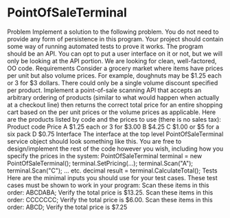 # PointOfSaleTerminal
Problem
Implement a solution to the following problem.
You do not need to provide any form of persistence in this program. Your project should contain some way of running automated tests to prove it
works.
The program should be an API. You can opt to put a user interface on it or not, but we will only be looking at the API portion.
We are looking for clean, well-factored, OO code.
Requirements
Consider a grocery market where items have prices per unit but also volume prices. For example, doughnuts may be $1.25 each or 3 for $3
dollars. There could only be a single volume discount specified per product.
Implement a point-of-sale scanning API that accepts an arbitrary ordering of products (similar to what would happen when actually at a checkout
line) then returns the correct total price for an entire shopping cart based on the per unit prices or the volume prices as applicable.
Here are the products listed by code and the prices to use (there is no sales tax):
Product code Price
A $1.25 each or 3 for $3.00
B $4.25
C $1.00 or $5 for a six pack
D $0.75
Interface
The interface at the top level PointOfSaleTerminal service object should look something like this. You are free to design/implement the rest of the
code however you wish, including how you specify the prices in the system:
PointOfSaleTerminal terminal = new PointOfSaleTerminal();
terminal.SetPricing(...);
terminal.Scan("A");
terminal.Scan("C");
... etc.
decimal result = terminal.CalculateTotal();
Tests
Here are the minimal inputs you should use for your test cases. These test cases must be shown to work in your program:
Scan these items in this order: ABCDABA; Verify the total price is $13.25.
Scan these items in this order: CCCCCCC; Verify the total price is $6.00.
Scan these items in this order: ABCD; Verify the total price is $7.25
